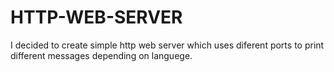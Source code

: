 # HTTP-WEB-SERVER
I decided to create simple http web server which uses diferent ports to print different messages depending on languege. 
